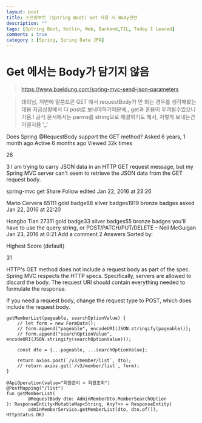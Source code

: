 ```yaml
---
layout: post
title: 스프링부트 (Sptring Boot) Get 사용 시 Body관련
description: ""
tags: [Sptring Boot, Kotlin, Web, Backend,TIL, Today I Leaned]
comments : true
category : [Spring, Spring Data JPA]
---
```


# Get 에서는 Body가 담기지 않음


> https://www.baeldung.com/spring-mvc-send-json-parameters

>대리님, 저번에 말씀드린 GET 에서 requestBody가 안 되는 경우를 생각해봤는데욤
>지금상황에서 다 post로 보내야하기때문에,, get과 혼용이 우려될수있으니가욤.!
>공식 문서에서는 parms를 string으로 해결하기도 해서, 저렇게 보내는건 어떨지욤 '_'




Does Spring @RequestBody support the GET method?
Asked 6 years, 1 month ago
Active 6 months ago
Viewed 32k times

26


3
I am trying to carry JSON data in an HTTP GET request message, but my Spring MVC server can't seem to retrieve the JSON data from the GET request body.

spring-mvc
get
Share
Follow
edited Jan 22, 2016 at 23:26

Mario Cervera
65111 gold badge88 silver badges1919 bronze badges
asked Jan 22, 2016 at 22:20

Hongbo Tian
27311 gold badge33 silver badges55 bronze badges
you'll have to use the query string, or POST/PATCH/PUT/DELETE – 
Neil McGuigan
 Jan 23, 2016 at 0:21
Add a comment
2 Answers
Sorted by:

Highest Score (default)

31

HTTP's GET method does not include a request body as part of the spec. Spring MVC respects the HTTP specs. Specifically, servers are allowed to discard the body. The request URI should contain everything needed to formulate the response.

If you need a request body, change the request type to POST, which does include the request body.

```
getMemberList(pageable, searchOptionValue) {
    // let form = new FormData();
    // form.append("pageable", encodeURI(JSON.stringify(pageable)));
    // form.append("searchOptionValue", encodeURI(JSON.stringify(searchOptionValue)));

    const dto = {...pageable, ...searchOptionValue};

    return axios.post(`/v3/member/list`, dto);
    // return axios.get(`/v3/member/list`, form);
}
```

```
@ApiOperation(value="회원관리 > 회원조회")
@PostMapping("/list")
fun getMemberList(
        @RequestBody dto: AdminMemberDto.MemberSearchOption
): ResponseEntity<MutableMap<String, Any?>> = ResponseEntity(
        adminMemberService.getMemberList(dto, dto.of()), HttpStatus.OK)
```




